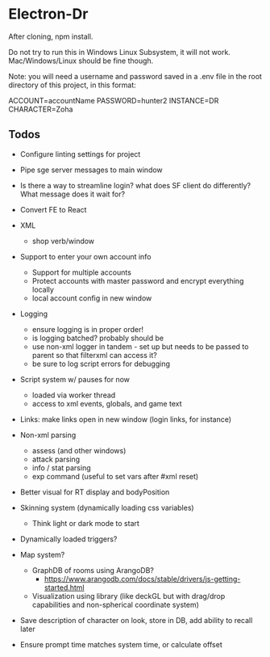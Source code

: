 # Electron-Dr

After cloning, npm install.

Do not try to run this in Windows Linux Subsystem, it will not work. Mac/Windows/Linux should be fine though.

Note: you will need a username and password saved in a .env file in the root directory of this project, in this format:

ACCOUNT=accountName
PASSWORD=hunter2
INSTANCE=DR
CHARACTER=Zoha

## Todos

- Configure linting settings for project

- Pipe sge server messages to main window

- Is there a way to streamline login? what does SF client do differently? What message does it wait for?

- Convert FE to React

- XML
  - shop verb/window

- Support to enter your own account info
  - Support for multiple accounts
  - Protect accounts with master password and encrypt everything locally
  - local account config in new window

- Logging
  - ensure logging is in proper order!
  - is logging batched? probably should be
  - use non-xml logger in tandem - set up but needs to be passed to parent so that filterxml can access it?
  - be sure to log script errors for debugging

- Script system w/ pauses for now

  - loaded via worker thread
  - access to xml events, globals, and game text

- Links: make links open in new window (login links, for instance)

- Non-xml parsing

  - assess (and other windows)
  - attack parsing
  - info / stat parsing
  - exp command (useful to set vars after #xml reset)

- Better visual for RT display and bodyPosition

- Skinning system (dynamically loading css variables)

  - Think light or dark mode to start

- Dynamically loaded triggers?

- Map system?

  - GraphDB of rooms using ArangoDB?
    - https://www.arangodb.com/docs/stable/drivers/js-getting-started.html
  - Visualization using library (like deckGL but with drag/drop capabilities and non-spherical coordinate system)

- Save description of character on look, store in DB, add ability to recall later

- Ensure prompt time matches system time, or calculate offset
